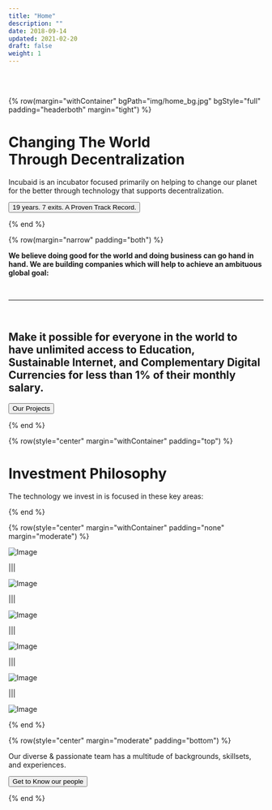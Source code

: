 ```yaml
---
title: "Home"
description: ""
date: 2018-09-14
updated: 2021-02-20
draft: false
weight: 1
---
```


<!-- section 1 (header) -->

<br>

<br>

{% row(margin="withContainer" bgPath="img/home_bg.jpg" bgStyle="full" padding="headerboth" margin="tight") %}

# Changing The World <br>Through Decentralization

Incubaid is an incubator focused primarily on helping to change our planet for the better through technology that supports decentralization.

<button onclick="window.location.href='/projects'">19 years. 7 exits. A Proven Track Record.</button>

{% end %}

<!-- section 2 -->

<div class="container mx-auto"> 

{% row(margin="narrow" padding="both") %}

**We believe doing good for the world and doing business can go hand in hand. We are building companies which will help to achieve an ambituous global goal:**

<br>

<hr>

<br>

## Make it possible for everyone in the world to have unlimited access to Education,<br> Sustainable Internet, and Complementary Digital Currencies for less than 1% of their monthly salary.

<button onclick="window.location.href='/projects'">Our Projects</button>


{% end %}

<!-- section 3 features title -->

{% row(style="center" margin="withContainer" padding="top") %}

# Investment Philosophy


The technology we invest in is focused in these key areas:

{% end %}

{% row(style="center" margin="withContainer" padding="none" margin="moderate") %}

![Image](./img/logos-18.svg#md#mx-auto)


|||

![Image](./img/logos-13.svg#md#mx-auto)

|||

![Image](./img/logos-14.svg#md#mx-auto)

|||

![Image](./img/logos-15.svg#md#mx-auto)

|||

![Image](./img/logos-16.svg#md#mx-auto)


|||

![Image](./img/logos-17.svg#md#mx-auto)


{% end %}



<!-- section 5 apps -->

{% row(style="center" margin="moderate" padding="bottom") %}



Our diverse & passionate team has a multitude of backgrounds, skillsets, and experiences.

<button onclick="window.location.href='/people'">Get to Know our people</button>

{% end %}



</div>